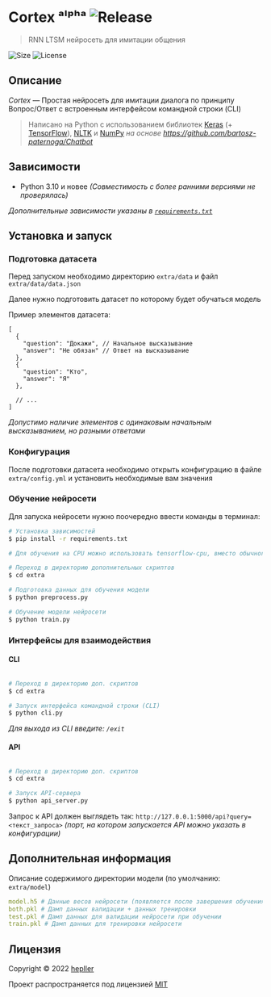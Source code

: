 # Cortex ᵃˡᵖʰᵃ ![Release](https://img.shields.io/github/v/release/hepller/cortex)

> RNN LTSM нейросеть для имитации общения

![Size](https://img.shields.io/github/repo-size/hepller/cortex)
![License](https://img.shields.io/github/license/hepller/cortex)

## Описание

_Cortex_ — Простая нейросеть для имитации диалога по принципу Вопрос/Ответ с встроенным интерфейсом командной строки (CLI)

> Написано на Python с использованием библиотек [Keras](https://keras.io/) (+ [TensorFlow](https://www.tensorflow.org/)), [NLTK](https://www.nltk.org/) и [NumPy](https://numpy.org/) _на основе https://github.com/bartosz-paternoga/Chatbot_

## Зависимости

- Python 3.10 и новее _(Совместимость с более ранними версиями не проверялась)_

_Дополнительные зависимости указаны в [`requirements.txt`](requirements.txt)_

## Установка и запуск

### Подготовка датасета

Перед запуском необходимо директорию `extra/data` и файл `extra/data/data.json`

Далее нужно подготовить датасет  по которому будет обучаться модель

Пример элементов датасета:

```json5
[
  {
    "question": "Докажи", // Начальное высказывание
    "answer": "Не обязан" // Ответ на высказывание
  },
  {
    "question": "Кто",
    "answer": "Я"
  },
  
  // ...
]
```

_Допустимо наличие элементов с одинаковым начальным высказыванием, но разными ответами_

### Конфигурация

После подготовки датасета необходимо открыть конфигурацию в файле `extra/config.yml` и установить необходимые вам значения

### Обучение нейросети

Для запуска нейросети нужно поочередно ввести команды в терминал:

```bash
# Установка зависимостей
$ pip install -r requirements.txt

# Для обучения на CPU можно использовать tensorflow-cpu, вместо обычного tensorflow

# Переход в директорию дополнительных скриптов
$ cd extra

# Подготовка данных для обучения модели
$ python preprocess.py

# Обучение модели нейросети
$ python train.py
```

### Интерфейсы для взаимодействия

#### CLI

```bash

# Переход в директорию доп. скриптов
$ cd extra

# Запуск интерфейса командной строки (CLI)
$ python cli.py
```

_Для выхода из CLI введите: `/exit`_

#### API

```bash

# Переход в директорию доп. скриптов
$ cd extra

# Запуск API-сервера
$ python api_server.py
```

Запрос к API должен выглядеть так: `http://127.0.0.1:5000/api?query=<текст_запроса>` _(порт, на котором запускается API можно указать в конфигурации)_

## Дополнительная информация

Описание содержимого директории модели (по умолчанию: `extra/model`)

```yaml
model.h5 # Данные весов нейросети (появляется после завершения обучения)
both.pkl # Дамп данных валидации + данных тренировки
test.pkl # Дамп данных для валидации нейросети при обучении
train.pkl # Дамп данных для тренировки нейросети
```

## Лицензия

Copyright © 2022 [hepller](https://github.com/hepller)

Проект распространяется под лицензией [MIT](license)
